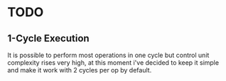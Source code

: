 # TODO

## 1-Cycle Execution
It is possible to perform most operations in one cycle but control unit
complexity rises very high, at this moment i've decided to keep it simple and
make it work with 2 cycles per op by default.

